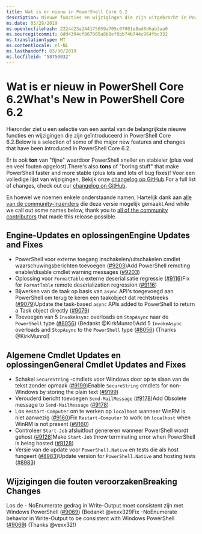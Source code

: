 ```yaml
---
title: Wat is er nieuw in PowerShell Core 6.2
description: Nieuwe functies en wijzigingen die zijn uitgebracht in PowerShell Core 6.2
ms.date: 03/28/2019
ms.openlocfilehash: 2224d23a244175059a705c07001e8ad8d6ab3aa0
ms.sourcegitcommit: 8dd4394cf867005a8b9ef0bb74b744c964fbc332
ms.translationtype: MT
ms.contentlocale: nl-NL
ms.lasthandoff: 03/30/2019
ms.locfileid: "58750032"
---
```

# <a name="whats-new-in-powershell-core-62"></a><span data-ttu-id="e9429-103">Wat is er nieuw in PowerShell Core 6.2</span><span class="sxs-lookup"><span data-stu-id="e9429-103">What's New in PowerShell Core 6.2</span></span>

<span data-ttu-id="e9429-104">Hieronder ziet u een selectie van een aantal van de belangrijkste nieuwe functies en wijzigingen die zijn geïntroduceerd in PowerShell Core 6.2.</span><span class="sxs-lookup"><span data-stu-id="e9429-104">Below is a selection of some of the major new features and changes that have been introduced in PowerShell Core 6.2.</span></span>

<span data-ttu-id="e9429-105">Er is ook **ton** van "fijne" waardoor PowerShell sneller en stabieler (plus veel en veel fouten opgelost).</span><span class="sxs-lookup"><span data-stu-id="e9429-105">There's also **tons** of "boring stuff" that make PowerShell faster and more stable (plus lots and lots of bug fixes)!</span></span>
<span data-ttu-id="e9429-106">Voor een volledige lijst van wijzigingen, Bekijk onze [changelog op GitHub](https://github.com/PowerShell/PowerShell/blob/master/CHANGELOG.md).</span><span class="sxs-lookup"><span data-stu-id="e9429-106">For a full list of changes, check out our [changelog on GitHub](https://github.com/PowerShell/PowerShell/blob/master/CHANGELOG.md).</span></span>

<span data-ttu-id="e9429-107">En hoewel we noemen enkele onderstaande namen, Hartelijk dank aan [alle van de community-inzenders](https://github.com/PowerShell/PowerShell/graphs/contributors) die deze versie mogelijk gemaakt.</span><span class="sxs-lookup"><span data-stu-id="e9429-107">And while we call out some names below, thank you to [all of the community contributors](https://github.com/PowerShell/PowerShell/graphs/contributors) that made this release possible.</span></span>

## <a name="engine-updates-and-fixes"></a><span data-ttu-id="e9429-108">Engine-Updates en oplossingen</span><span class="sxs-lookup"><span data-stu-id="e9429-108">Engine Updates and Fixes</span></span>

- <span data-ttu-id="e9429-109">PowerShell voor externe toegang inschakelen/uitschakelen cmdlet waarschuwingsberichten toevoegen ([#9203][])</span><span class="sxs-lookup"><span data-stu-id="e9429-109">Add PowerShell remoting enable/disable cmdlet warning messages ([#9203][])</span></span>
- <span data-ttu-id="e9429-110">Oplossing voor `FormatTable` externe deserialisatie regressie ([#9116][])</span><span class="sxs-lookup"><span data-stu-id="e9429-110">Fix for `FormatTable` remote deserialization regression ([#9116][])</span></span>
- <span data-ttu-id="e9429-111">Bijwerken van de taak op basis van `async` API's toegevoegd aan PowerShell om terug te keren een taakobject dat rechtstreeks ([#9079][])</span><span class="sxs-lookup"><span data-stu-id="e9429-111">Update the task-based `async` APIs added to PowerShell to return a Task object directly ([#9079][])</span></span>
- <span data-ttu-id="e9429-112">Toevoegen van 5 `InvokeAsync` overloads en `StopAsync` naar de `PowerShell` type ([#8056][]) (Bedankt @KirkMunro!)</span><span class="sxs-lookup"><span data-stu-id="e9429-112">Add 5 `InvokeAsync` overloads and `StopAsync` to the `PowerShell` type ([#8056][]) (Thanks @KirkMunro!)</span></span>

## <a name="general-cmdlet-updates-and-fixes"></a><span data-ttu-id="e9429-113">Algemene Cmdlet Updates en oplossingen</span><span class="sxs-lookup"><span data-stu-id="e9429-113">General Cmdlet Updates and Fixes</span></span>

- <span data-ttu-id="e9429-114">Schakel `SecureString` -cmdlets voor Windows door op te slaan van de tekst zonder opmaak ([#9199][])</span><span class="sxs-lookup"><span data-stu-id="e9429-114">Enable `SecureString` cmdlets for non-Windows by storing the plain text ([#9199][])</span></span>
- <span data-ttu-id="e9429-115">Verouderd bericht toevoegen `Send-MailMessage` ([#9178][])</span><span class="sxs-lookup"><span data-stu-id="e9429-115">Add Obsolete message to `Send-MailMessage` ([#9178][])</span></span>
- <span data-ttu-id="e9429-116">Los `Restart-Computer` om te werken op `localhost` wanneer WinRM is niet aanwezig ([#9160][])</span><span class="sxs-lookup"><span data-stu-id="e9429-116">Fix `Restart-Computer` to work on `localhost` when WinRM is not present ([#9160][])</span></span>
- <span data-ttu-id="e9429-117">Controleer `Start-Job` afsluitfout genereren wanneer PowerShell wordt gehost ([#9128][])</span><span class="sxs-lookup"><span data-stu-id="e9429-117">Make `Start-Job` throw terminating error when PowerShell is being hosted ([#9128][])</span></span>
- <span data-ttu-id="e9429-118">Versie van de update voor `PowerShell.Native` en tests die als host fungeert ([#8983][])</span><span class="sxs-lookup"><span data-stu-id="e9429-118">Update version for `PowerShell.Native` and hosting tests ([#8983][])</span></span>

## <a name="breaking-changes"></a><span data-ttu-id="e9429-119">Wijzigingen die fouten veroorzaken</span><span class="sxs-lookup"><span data-stu-id="e9429-119">Breaking Changes</span></span>

<span data-ttu-id="e9429-120">Los de - NoEnumerate gedrag in Write-Output moet consistent zijn met Windows PowerShell ([#9069][]) (Bedankt @vexx32!)</span><span class="sxs-lookup"><span data-stu-id="e9429-120">Fix -NoEnumerate behavior in Write-Output to be consistent with Windows PowerShell ([#9069][]) (Thanks @vexx32!)</span></span>

<!-- Link references -->
[#8056]: https://github.com/PowerShell/PowerShell/pull/8056
[#8983]: https://github.com/PowerShell/PowerShell/pull/8983
[#9069]: https://github.com/PowerShell/PowerShell/pull/9069
[#9079]: https://github.com/PowerShell/PowerShell/pull/9079
[#9116]: https://github.com/PowerShell/PowerShell/pull/9116
[#9128]: https://github.com/PowerShell/PowerShell/pull/9128
[#9160]: https://github.com/PowerShell/PowerShell/pull/9160
[#9178]: https://github.com/PowerShell/PowerShell/pull/9178
[#9199]: https://github.com/PowerShell/PowerShell/pull/9199
[#9203]: https://github.com/PowerShell/PowerShell/pull/9203

